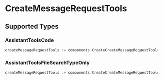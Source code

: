 # CreateMessageRequestTools


## Supported Types

### AssistantToolsCode

```go
createMessageRequestTools := components.CreateCreateMessageRequestToolsAssistantToolsCode(components.AssistantToolsCode{/* values here */})
```

### AssistantToolsFileSearchTypeOnly

```go
createMessageRequestTools := components.CreateCreateMessageRequestToolsAssistantToolsFileSearchTypeOnly(components.AssistantToolsFileSearchTypeOnly{/* values here */})
```

